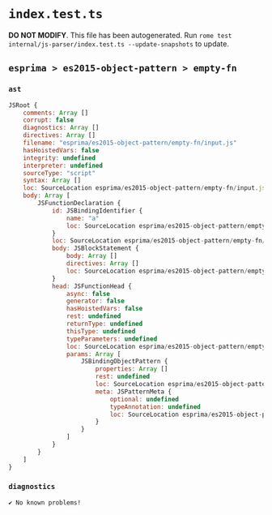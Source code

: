 # `index.test.ts`

**DO NOT MODIFY**. This file has been autogenerated. Run `rome test internal/js-parser/index.test.ts --update-snapshots` to update.

## `esprima > es2015-object-pattern > empty-fn`

### `ast`

```javascript
JSRoot {
	comments: Array []
	corrupt: false
	diagnostics: Array []
	directives: Array []
	filename: "esprima/es2015-object-pattern/empty-fn/input.js"
	hasHoistedVars: false
	integrity: undefined
	interpreter: undefined
	sourceType: "script"
	syntax: Array []
	loc: SourceLocation esprima/es2015-object-pattern/empty-fn/input.js 1:0-2:0
	body: Array [
		JSFunctionDeclaration {
			id: JSBindingIdentifier {
				name: "a"
				loc: SourceLocation esprima/es2015-object-pattern/empty-fn/input.js 1:9-1:10 (a)
			}
			loc: SourceLocation esprima/es2015-object-pattern/empty-fn/input.js 1:0-1:17
			body: JSBlockStatement {
				body: Array []
				directives: Array []
				loc: SourceLocation esprima/es2015-object-pattern/empty-fn/input.js 1:15-1:17
			}
			head: JSFunctionHead {
				async: false
				generator: false
				hasHoistedVars: false
				rest: undefined
				returnType: undefined
				thisType: undefined
				typeParameters: undefined
				loc: SourceLocation esprima/es2015-object-pattern/empty-fn/input.js 1:10-1:14
				params: Array [
					JSBindingObjectPattern {
						properties: Array []
						rest: undefined
						loc: SourceLocation esprima/es2015-object-pattern/empty-fn/input.js 1:11-1:13
						meta: JSPatternMeta {
							optional: undefined
							typeAnnotation: undefined
							loc: SourceLocation esprima/es2015-object-pattern/empty-fn/input.js 1:11-1:13
						}
					}
				]
			}
		}
	]
}
```

### `diagnostics`

```
✔ No known problems!

```
